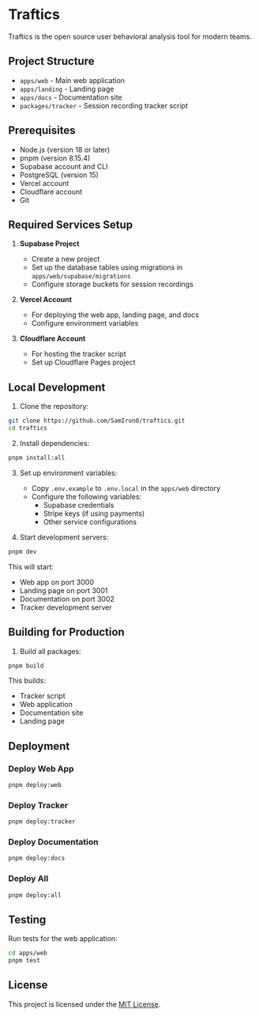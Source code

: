 # Traftics

Traftics is the open source user behavioral analysis tool for modern teams.

## Project Structure

- `apps/web` - Main web application
- `apps/landing` - Landing page
- `apps/docs` - Documentation site
- `packages/tracker` - Session recording tracker script

## Prerequisites

- Node.js (version 18 or later)
- pnpm (version 8.15.4)
- Supabase account and CLI
- PostgreSQL (version 15)
- Vercel account
- Cloudflare account
- Git

## Required Services Setup

1. **Supabase Project**
   - Create a new project
   - Set up the database tables using migrations in `apps/web/supabase/migrations`
   - Configure storage buckets for session recordings

2. **Vercel Account**
   - For deploying the web app, landing page, and docs
   - Configure environment variables

3. **Cloudflare Account**
   - For hosting the tracker script
   - Set up Cloudflare Pages project

## Local Development

1. Clone the repository:

```bash
git clone https://github.com/SamIron0/traftics.git
cd traftics
```

2. Install dependencies:
```bash
pnpm install:all
```

3. Set up environment variables:
   - Copy `.env.example` to `.env.local` in the `apps/web` directory
   - Configure the following variables:
     - Supabase credentials
     - Stripe keys (if using payments)
     - Other service configurations

4. Start development servers:
```bash
pnpm dev
```

This will start:
- Web app on port 3000
- Landing page on port 3001
- Documentation on port 3002
- Tracker development server

## Building for Production

1. Build all packages:
```bash
pnpm build
```

This builds:
- Tracker script
- Web application
- Documentation site
- Landing page

## Deployment

### Deploy Web App
```bash
pnpm deploy:web
```

### Deploy Tracker
```bash
pnpm deploy:tracker
```

### Deploy Documentation
```bash
pnpm deploy:docs
```

### Deploy All
```bash
pnpm deploy:all
```

## Testing

Run tests for the web application:
```bash
cd apps/web
pnpm test
```

## License

This project is licensed under the [MIT License](LICENSE).
